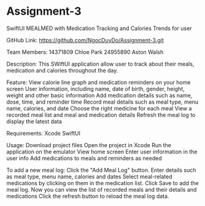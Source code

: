 # Assignment-3
SwiftUI MEALMED with Medication Tracking and Calories Trends for user

GitHub Link:
https://github.com/NgocDuyDo/Assignment-3.git

Team Members:
14371809 Chloe Park
24955890 Aston Walsh


Description:
This SWiftUI application allow user to track about their meals, medication and calories throughout the day.

Feature:
View calorie line graph and medication reminders on your home screen
User information, including name, date of birth, gender, height, weight and other basic information
Add medication details such as name, dose, time, and reminder time
Record meal details such as meal type, menu name, calories, and date
Choose the right medicine for each meal
View a recorded meal list and meal and medication details
Refresh the meal log to display the latest data

Requirements:
Xcode
SwiftUI

Usage:
Download project files
Open the project in Xcode
Run the application on the emulator
View home screen
Enter user information in the user info
Add medications to meals and reminders as needed

To add a new meal log:
Click the "Add Meal Log" button.
Enter details such as meal type, menu name, calories and dates
Select meal-related medications by clicking on them in the medication list.
Click Save to add the meal log.
Now you can view the list of recorded meals and their details and medications
Click the refresh button to reload the meal log data.

